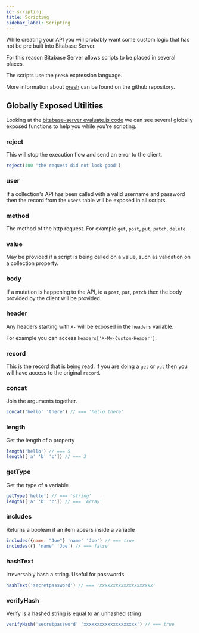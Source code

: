 ```yaml
---
id: scripting
title: Scripting
sidebar_label: Scripting
---
```


While creating your API you will probably want some custom logic that has not be
pre built into Bitabase Server.

For this reason Bitabase Server allows scripts to be placed in several places.

The scripts use the `presh` expression language.

More information about [presh](https://github.com/korynunn/presh) can be found on the github repository.


## Globally Exposed Utilities
Looking at the [bitabase-server evaluate.js code](https://github.com/bitabase/bitabase-server/blob/master/modules/evaluate.js)
we can see several globally exposed functions to help you while you're scripting.

### reject
This will stop the execution flow and send an error to the client.

```javascript
reject(400 'the request did not look good')
```

### user
If a collection's API has been called with a valid username and password then the
record from the `users` table will be exposed in all scripts.

### method
The method of the http request. For example `get`, `post`, `put`, `patch`, `delete`.

### value
May be provided if a script is being called on a value, such as validation on a collection property.

### body
If a mutation is happening to the API, ie a `post`, `put`, `patch` then the body provided by the client
will be provided.

### header
Any headers starting with `X-` will be exposed in the `headers` variable.

For example you can access `headers['X-My-Custom-Header']`.

### record
This is the record that is being read. If you are doing a `get` or `put` then you will have access
to the original `record`.

### concat
Join the arguments together.

```javascript
concat('hello' 'there') // === 'hello there'
```

### length
Get the length of a property

```javascript
length('hello') // === 5
length(['a' 'b' 'c']) // === 3
```

### getType
Get the type of a variable

```javascript
getType('hello') // === 'string'
length(['a' 'b' 'c']) // === 'Array'
```

### includes
Returns a boolean if an item apears inside a variable

```javascript
includes({name: "Joe"} 'name' 'Joe') // === true
includes({} 'name' 'Joe') // === false
```

### hashText
Irreversably hash a string. Useful for passwords.

```javascript
hashText('secretpassword') // === 'xxxxxxxxxxxxxxxxxxxx'
```

### verifyHash
Verify is a hashed string is equal to an unhashed string

```javascript
verifyHash('secretpassword' 'xxxxxxxxxxxxxxxxxxxx') // === true
```
